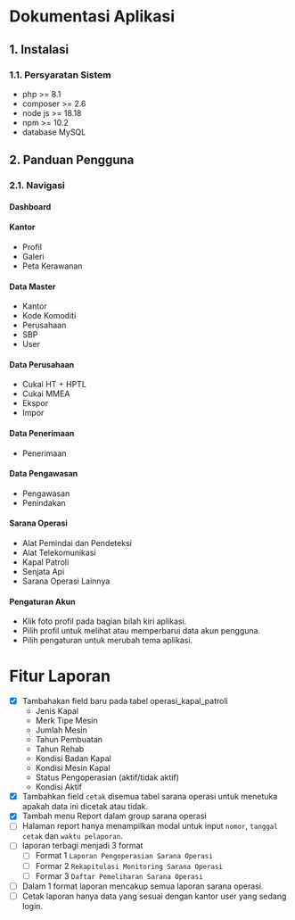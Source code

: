 # Dokumentasi Aplikasi

## 1. Instalasi

### 1.1. Persyaratan Sistem

- php >= 8.1
- composer >= 2.6
- node js >= 18.18
- npm >= 10.2
- database MySQL

## 2. Panduan Pengguna

### 2.1. Navigasi

#### Dashboard

#### Kantor

- Profil
- Galeri
- Peta Kerawanan

#### Data Master

- Kantor
- Kode Komoditi
- Perusahaan
- SBP
- User

#### Data Perusahaan

- Cukai HT + HPTL
- Cukai MMEA
- Ekspor
- Impor

#### Data Penerimaan

- Penerimaan

#### Data Pengawasan

- Pengawasan
- Penindakan

#### Sarana Operasi

- Alat Pemindai dan Pendeteksi
- Alat Telekomunikasi
- Kapal Patroli
- Senjata Api
- Sarana Operasi Lainnya

#### Pengaturan Akun

- Klik foto profil pada bagian bilah kiri aplikasi.
- Pilih profil untuk melihat atau memperbarui data akun pengguna.
- Pilih pengaturan untuk merubah tema aplikasi.

# Fitur Laporan

- [x] Tambahakan field baru pada tabel operasi_kapal_patroli
  - Jenis Kapal
  - Merk Tipe Mesin
  - Jumlah Mesin
  - Tahun Pembuatan
  - Tahun Rehab
  - Kondisi Badan Kapal
  - Kondisi Mesin Kapal
  - Status Pengoperasian (aktif/tidak aktif)
  - Kondisi Aktif
- [x] Tambahkan field `cetak` disemua tabel sarana operasi untuk menetuka apakah data ini dicetak atau tidak.
- [x] Tambah menu Report dalam group sarana operasi
- [ ] Halaman report hanya menampilkan modal untuk input `nomor`, `tanggal cetak` dan `waktu pelaporan`.
- [ ] laporan terbagi menjadi 3 format
  - [ ] Format 1 `Laporan Pengoperasian Sarana Operasi`
  - [ ] Formar 2 `Rekapitulasi Monitoring Sarana Operasi`
  - [ ] Formar 3 `Daftar Pemeliharan Sarana Operasi`
- [ ] Dalam 1 format laporan mencakup semua laporan sarana operasi.
- [ ] Cetak laporan hanya data yang sesuai dengan kantor user yang sedang login.
